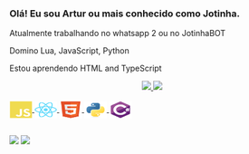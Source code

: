 ### Olá! Eu sou Artur ou mais conhecido como Jotinha.

Atualmente trabalhando no whatsapp 2 ou no JotinhaBOT

Domino Lua, JavaScript, Python

Estou aprendendo HTML and TypeScript


<div align="center">
  <a href="https://github.com/littlejotinha">
  <img height="180em" src="https://github-readme-stats.vercel.app/api?username=littlejotinha&show_icons=true&theme=dracula&include_all_commits=true&count_private=true"/>
  <img height="180em" src="https://github-readme-stats.vercel.app/api/top-langs/?username=littlejotinha&layout=compact&langs_count=7&theme=dracula"/>
</div>
<div style="display: inline_block"><br>
  <img align="center" alt="Jota-Js" height="30" width="40" src="https://raw.githubusercontent.com/devicons/devicon/master/icons/javascript/javascript-plain.svg">
  <img align="center" alt="Jota-React" height="30" width="40" src="https://raw.githubusercontent.com/devicons/devicon/master/icons/react/react-original.svg">
  <img align="center" alt="Jota-HTML" height="30" width="40" src="https://raw.githubusercontent.com/devicons/devicon/master/icons/html5/html5-original.svg">
  <img align="center" alt="Jota-Python" height="30" width="40" src="https://raw.githubusercontent.com/devicons/devicon/master/icons/python/python-original.svg">
  <img align="center" alt="Jota-Csharp" height="30" width="40" src="https://raw.githubusercontent.com/devicons/devicon/master/icons/csharp/csharp-original.svg">
</div>

##


<div> 
<a href="https://discord.gg/DcD8nHW9xy" target="_blank"><img src="https://img.shields.io/badge/Discord-7289DA?style=for-the-badge&logo=discord&logoColor=white" target="_blank"></a> 
  <a href = "mailto:jotinhaishot@gmail.com"><img src="https://img.shields.io/badge/-Gmail-%23333?style=for-the-badge&logo=gmail&logoColor=white" target="_blank"></a>

